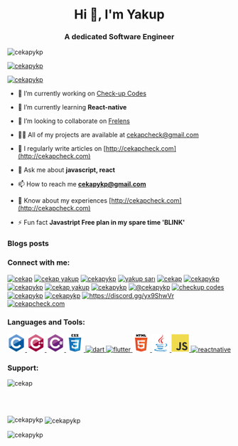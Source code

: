 <h1 align="center">Hi 👋, I'm Yakup</h1>
<h3 align="center">A dedicated Software Engineer</h3>

<p align="left"> <img src="https://komarev.com/ghpvc/?username=cekapykp&label=Profile%20views&color=0e75b6&style=flat" alt="cekapykp" /> </p>

<p align="left"> <a href="https://github.com/ryo-ma/github-profile-trophy"><img src="https://github-profile-trophy.vercel.app/?username=cekapykp" alt="cekapykp" /></a> </p>

<p align="left"> <a href="https://twitter.com/cekapykp" target="blank"><img src="https://img.shields.io/twitter/follow/cekapykp?logo=twitter&style=for-the-badge" alt="cekapykp" /></a> </p>

- 🔭 I’m currently working on [Check-up Codes](https://www.youtube.com/channel/UC0h8nWBagG0vPOPknFw4-ww)

- 🌱 I’m currently learning **React-native**

- 👯 I’m looking to collaborate on [Frelens](https://www.frelens.com)

- 👨‍💻 All of my projects are available at [cekapcheck@gmail.com](cekapcheck@gmail.com)

- 📝 I regularly write articles on [http://cekapcheck.com](http://cekapcheck.com)

- 💬 Ask me about **javascript, react**

- 📫 How to reach me **cekapykp@gmail.com**

- 📄 Know about my experiences [http://cekapcheck.com](http://cekapcheck.com)

- ⚡ Fun fact **Javastript Free plan in my spare time 'BLINK'**

### Blogs posts
<!-- BLOG-POST-LIST:START -->
<!-- BLOG-POST-LIST:END -->

<h3 align="left">Connect with me:</h3>
<p align="left">
<a href="https://codepen.io/cekap" target="blank"><img align="center" src="https://raw.githubusercontent.com/rahuldkjain/github-profile-readme-generator/master/src/images/icons/Social/codepen.svg" alt="cekap" height="30" width="40" /></a>
<a href="https://dev.to/cekap yakup" target="blank"><img align="center" src="https://raw.githubusercontent.com/rahuldkjain/github-profile-readme-generator/master/src/images/icons/Social/devto.svg" alt="cekap yakup" height="30" width="40" /></a>
<a href="https://twitter.com/cekapykp" target="blank"><img align="center" src="https://raw.githubusercontent.com/rahuldkjain/github-profile-readme-generator/master/src/images/icons/Social/twitter.svg" alt="cekapykp" height="30" width="40" /></a>
<a href="https://linkedin.com/in/yakup sarı" target="blank"><img align="center" src="https://raw.githubusercontent.com/rahuldkjain/github-profile-readme-generator/master/src/images/icons/Social/linked-in-alt.svg" alt="yakup sarı" height="30" width="40" /></a>
<a href="https://stackoverflow.com/users/17337599/cekap" target="blank"><img align="center" src="https://raw.githubusercontent.com/rahuldkjain/github-profile-readme-generator/master/src/images/icons/Social/stack-overflow.svg" alt="cekap" height="30" width="40" /></a>
<a href="https://codesandbox.com/cekapykp" target="blank"><img align="center" src="https://raw.githubusercontent.com/rahuldkjain/github-profile-readme-generator/master/src/images/icons/Social/codesandbox.svg" alt="cekapykp" height="30" width="40" /></a>
<a href="https://kaggle.com/cekapykp" target="blank"><img align="center" src="https://raw.githubusercontent.com/rahuldkjain/github-profile-readme-generator/master/src/images/icons/Social/kaggle.svg" alt="cekapykp" height="30" width="40" /></a>
<a href="https://fb.com/cekap yakup" target="blank"><img align="center" src="https://raw.githubusercontent.com/rahuldkjain/github-profile-readme-generator/master/src/images/icons/Social/facebook.svg" alt="cekap yakup" height="30" width="40" /></a>
<a href="https://instagram.com/cekapykp" target="blank"><img align="center" src="https://raw.githubusercontent.com/rahuldkjain/github-profile-readme-generator/master/src/images/icons/Social/instagram.svg" alt="cekapykp" height="30" width="40" /></a>
<a href="https://medium.com/@cekapykp" target="blank"><img align="center" src="https://raw.githubusercontent.com/rahuldkjain/github-profile-readme-generator/master/src/images/icons/Social/medium.svg" alt="@cekapykp" height="30" width="40" /></a>
<a href="https://www.youtube.com/c/checkup codes" target="blank"><img align="center" src="https://raw.githubusercontent.com/rahuldkjain/github-profile-readme-generator/master/src/images/icons/Social/youtube.svg" alt="checkup codes" height="30" width="40" /></a>
<a href="https://www.codechef.com/users/cekapykp" target="blank"><img align="center" src="https://cdn.jsdelivr.net/npm/simple-icons@3.1.0/icons/codechef.svg" alt="cekapykp" height="30" width="40" /></a>
<a href="https://auth.geeksforgeeks.org/user/cekapykp" target="blank"><img align="center" src="https://raw.githubusercontent.com/rahuldkjain/github-profile-readme-generator/master/src/images/icons/Social/geeks-for-geeks.svg" alt="cekapykp" height="30" width="40" /></a>
<a href="https://discord.gg/https://discord.gg/yx9ShwVr" target="blank"><img align="center" src="https://raw.githubusercontent.com/rahuldkjain/github-profile-readme-generator/master/src/images/icons/Social/discord.svg" alt="https://discord.gg/yx9ShwVr" height="30" width="40" /></a>
<a href="/cekapcheck.com" target="blank"><img align="center" src="https://raw.githubusercontent.com/rahuldkjain/github-profile-readme-generator/master/src/images/icons/Social/rss.svg" alt="cekapcheck.com" height="30" width="40" /></a>
</p>

<h3 align="left">Languages and Tools:</h3>
<p align="left"> <a href="https://www.cprogramming.com/" target="_blank" rel="noreferrer"> <img src="https://raw.githubusercontent.com/devicons/devicon/master/icons/c/c-original.svg" alt="c" width="40" height="40"/> </a> <a href="https://www.w3schools.com/cpp/" target="_blank" rel="noreferrer"> <img src="https://raw.githubusercontent.com/devicons/devicon/master/icons/cplusplus/cplusplus-original.svg" alt="cplusplus" width="40" height="40"/> </a> <a href="https://www.w3schools.com/cs/" target="_blank" rel="noreferrer"> <img src="https://raw.githubusercontent.com/devicons/devicon/master/icons/csharp/csharp-original.svg" alt="csharp" width="40" height="40"/> </a> <a href="https://www.w3schools.com/css/" target="_blank" rel="noreferrer"> <img src="https://raw.githubusercontent.com/devicons/devicon/master/icons/css3/css3-original-wordmark.svg" alt="css3" width="40" height="40"/> </a> <a href="https://dart.dev" target="_blank" rel="noreferrer"> <img src="https://www.vectorlogo.zone/logos/dartlang/dartlang-icon.svg" alt="dart" width="40" height="40"/> </a> <a href="https://flutter.dev" target="_blank" rel="noreferrer"> <img src="https://www.vectorlogo.zone/logos/flutterio/flutterio-icon.svg" alt="flutter" width="40" height="40"/> </a> <a href="https://www.w3.org/html/" target="_blank" rel="noreferrer"> <img src="https://raw.githubusercontent.com/devicons/devicon/master/icons/html5/html5-original-wordmark.svg" alt="html5" width="40" height="40"/> </a> <a href="https://www.java.com" target="_blank" rel="noreferrer"> <img src="https://raw.githubusercontent.com/devicons/devicon/master/icons/java/java-original.svg" alt="java" width="40" height="40"/> </a> <a href="https://developer.mozilla.org/en-US/docs/Web/JavaScript" target="_blank" rel="noreferrer"> <img src="https://raw.githubusercontent.com/devicons/devicon/master/icons/javascript/javascript-original.svg" alt="javascript" width="40" height="40"/> </a> <a href="https://reactnative.dev/" target="_blank" rel="noreferrer"> <img src="https://reactnative.dev/img/header_logo.svg" alt="reactnative" width="40" height="40"/> </a> </p>


<h3 align="left">Support:</h3>
<p><a href="https://www.buymeacoffee.com/cekap"> <img align="left" src="https://cdn.buymeacoffee.com/buttons/v2/default-yellow.png" height="50" width="210" alt="cekap" /></a></p><br><br><br><br>

<p><img align="left" src="https://github-readme-stats.vercel.app/api/top-langs?username=cekapykp&show_icons=true&locale=en&layout=compact" alt="cekapykp" /></p>

<p>&nbsp;<img align="center" src="https://github-readme-stats.vercel.app/api?username=cekapykp&show_icons=true&locale=en" alt="cekapykp" /></p>

<p><img align="center" src="https://github-readme-streak-stats.herokuapp.com/?user=cekapykp&" alt="cekapykp" /></p>
